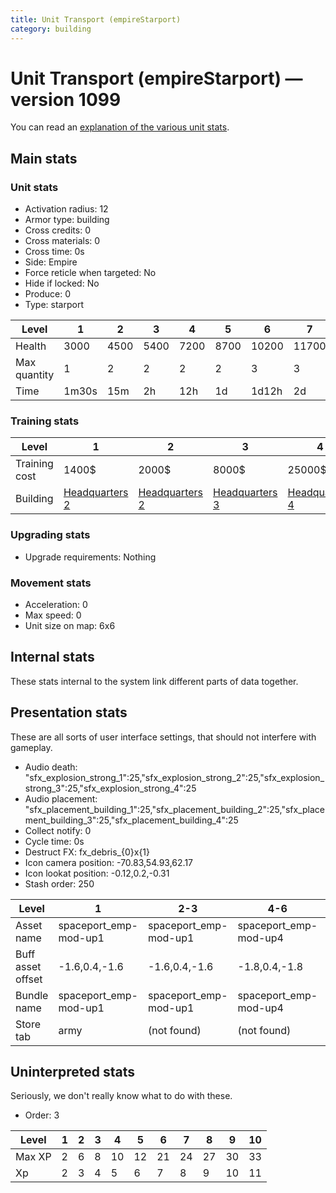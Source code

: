 ```yaml
---
title: Unit Transport (empireStarport)
category: building
---
```


# Unit Transport (empireStarport) — version 1099

You can read an [explanation  of the various unit stats](unitexplained.md).

## Main stats

### Unit stats

  * Activation radius: 12
  * Armor type: building
  * Cross credits: 0
  * Cross materials: 0
  * Cross time: 0s
  * Side: Empire
  * Force reticle when targeted: No
  * Hide if locked: No
  * Produce: 0
  * Type: starport

|Level       |1    |2   |3   |4   |5   |6    |7    |8    |9    |10   |
|------------|-----|----|----|----|----|-----|-----|-----|-----|-----|
|Health      |3000 |4500|5400|7200|8700|10200|11700|13200|14700|16200|
|Max quantity|1    |2   |2   |2   |2   |3    |3    |3    |3    |3    |
|Time        |1m30s|15m |2h  |12h |1d  |1d12h|2d   |3d   |6d   |1w3d |


### Training stats

|Level        |1                              |2                              |3                              |4                              |5                              |6                              |7                              |8                              |9                              |10                              |
|-------------|-------------------------------|-------------------------------|-------------------------------|-------------------------------|-------------------------------|-------------------------------|-------------------------------|-------------------------------|-------------------------------|--------------------------------|
|Training cost|1400$                          |2000$                          |8000$                          |25000$                         |65000$                         |225000$                        |325000$                        |650000$                        |1750000$                       |3500000$                        |
|Building     |[Headquarters 2](empireHQ.html)|[Headquarters 2](empireHQ.html)|[Headquarters 3](empireHQ.html)|[Headquarters 4](empireHQ.html)|[Headquarters 5](empireHQ.html)|[Headquarters 6](empireHQ.html)|[Headquarters 7](empireHQ.html)|[Headquarters 8](empireHQ.html)|[Headquarters 9](empireHQ.html)|[Headquarters 10](empireHQ.html)|


### Upgrading stats

  * Upgrade requirements: Nothing

### Movement stats

  * Acceleration: 0
  * Max speed: 0
  * Unit size on map: 6x6

## Internal stats

These stats internal to the system link different parts of data together.


## Presentation stats

These are all sorts of user interface settings, that should not interfere with gameplay.

  * Audio death: "sfx_explosion_strong_1":25,"sfx_explosion_strong_2":25,"sfx_explosion_strong_3":25,"sfx_explosion_strong_4":25
  * Audio placement: "sfx_placement_building_1":25,"sfx_placement_building_2":25,"sfx_placement_building_3":25,"sfx_placement_building_4":25
  * Collect notify: 0
  * Cycle time: 0s
  * Destruct FX: fx_debris_{0}x{1}
  * Icon camera position: -70.83,54.93,62.17
  * Icon lookat position: -0.12,0.2,-0.31
  * Stash order: 250

|Level            |1                    |2-3                  |4-6                  |7-10                 |
|-----------------|---------------------|---------------------|---------------------|---------------------|
|Asset name       |spaceport_emp-mod-up1|spaceport_emp-mod-up1|spaceport_emp-mod-up4|spaceport_emp-mod-up7|
|Buff asset offset|-1.6,0.4,-1.6        |-1.6,0.4,-1.6        |-1.8,0.4,-1.8        |-1.6,0.4,-1.6        |
|Bundle name      |spaceport_emp-mod-up1|spaceport_emp-mod-up1|spaceport_emp-mod-up4|spaceport_emp-mod-up7|
|Store tab        |army                 |(not found)          |(not found)          |(not found)          |


## Uninterpreted stats

Seriously, we don't really know what to do with these.

  * Order: 3

|Level |1|2|3|4 |5 |6 |7 |8 |9 |10|
|------|-|-|-|--|--|--|--|--|--|--|
|Max XP|2|6|8|10|12|21|24|27|30|33|
|Xp    |2|3|4|5 |6 |7 |8 |9 |10|11|



